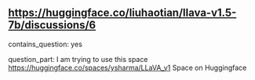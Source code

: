 ## https://huggingface.co/liuhaotian/llava-v1.5-7b/discussions/6

contains_question: yes

question_part: I am trying to use this space https://huggingface.co/spaces/ysharma/LLaVA_v1  Space on Huggingface